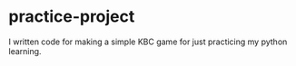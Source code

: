 # practice-project
I written code for making a simple KBC game for just practicing my python learning.
